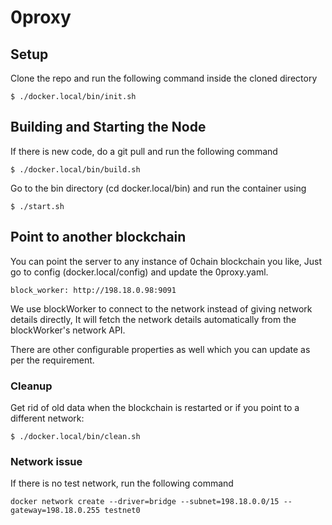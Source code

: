 # 0proxy

## Setup

Clone the repo and run the following command inside the cloned directory

```
$ ./docker.local/bin/init.sh
```

## Building and Starting the Node

If there is new code, do a git pull and run the following command

```
$ ./docker.local/bin/build.sh
```

Go to the bin directory (cd docker.local/bin) and run the container using

```
$ ./start.sh
```

## Point to another blockchain

You can point the server to any instance of 0chain blockchain you like, Just go to config (docker.local/config) and update the 0proxy.yaml.

```
block_worker: http://198.18.0.98:9091
```

We use blockWorker to connect to the network instead of giving network details directly, It will fetch the network details automatically from the blockWorker's network API.

There are other configurable properties as well which you can update as per the requirement.

### Cleanup

Get rid of old data when the blockchain is restarted or if you point to a different network:

```
$ ./docker.local/bin/clean.sh
```

### Network issue

If there is no test network, run the following command

```
docker network create --driver=bridge --subnet=198.18.0.0/15 --gateway=198.18.0.255 testnet0
```
